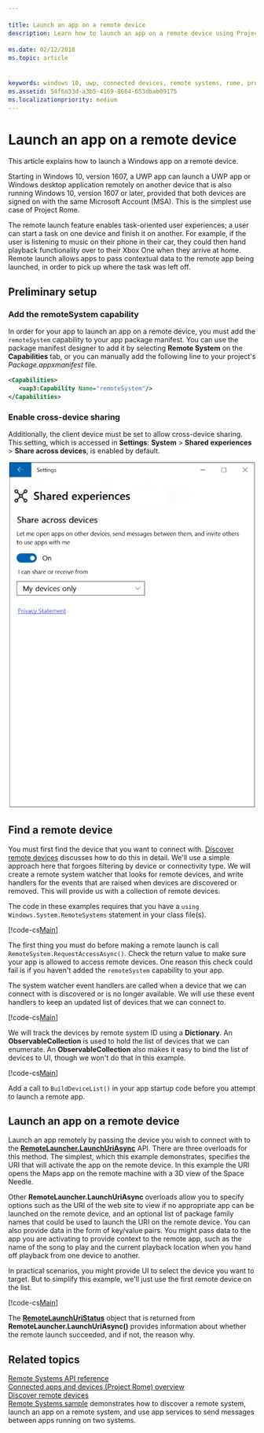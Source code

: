 ```yaml
---

title: Launch an app on a remote device
description: Learn how to launch an app on a remote device using Project Rome.

ms.date: 02/12/2018
ms.topic: article


keywords: windows 10, uwp, connected devices, remote systems, rome, project rome
ms.assetid: 54f6a33d-a3b5-4169-8664-653dbab09175
ms.localizationpriority: medium
---
```


# Launch an app on a remote device

This article explains how to launch a Windows app on a remote device.

Starting in Windows 10, version 1607, a UWP app can launch a UWP app or Windows desktop application remotely on another device that is also running Windows 10, version 1607 or later, provided that both devices are signed on with the same Microsoft Account (MSA). This is the simplest use case of Project Rome.

The remote launch feature enables task-oriented user experiences; a user can start a task on one device and finish it on another. For example, if the user is listening to music on their phone in their car, they could then hand playback functionality over to their Xbox One when they arrive at home. Remote launch allows apps to pass contextual data to the remote app being launched, in order to pick up where the task was left off.

## Preliminary setup

### Add the remoteSystem capability

In order for your app to launch an app on a remote device, you must add the `remoteSystem` capability to your app package manifest. You can use the package manifest designer to add it by selecting **Remote System** on the **Capabilities** tab, or you can manually add the following line to your project's _Package.appxmanifest_ file.

``` xml
<Capabilities>
   <uap3:Capability Name="remoteSystem"/>
</Capabilities>
```

### Enable cross-device sharing

Additionally, the client device must be set to allow cross-device sharing. This setting, which is accessed in **Settings**: **System** > **Shared experiences** > **Share across devices**, is enabled by default. 

![shared experiences settings page](images/shared-experiences-settings.png)

## Find a remote device

You must first find the device that you want to connect with. [Discover remote devices](discover-remote-devices.md) discusses how to do this in detail. We'll use a simple approach here that forgoes filtering by device or connectivity type. We will create a remote system watcher that looks for remote devices, and write handlers for the events that are raised when devices are discovered or removed. This will provide us with a collection of remote devices.

The code in these examples requires that you have a `using Windows.System.RemoteSystems` statement in your class file(s).

[!code-cs[Main](./code/RemoteLaunchScenario/MainPage.xaml.cs#SnippetBuildDeviceList)]

The first thing you must do before making a remote launch is call `RemoteSystem.RequestAccessAsync()`. Check the return value to make sure your app is allowed to access remote devices. One reason this check could fail is if you haven't added the `remoteSystem` capability to your app.

The system watcher event handlers are called when a device that we can connect with is discovered or is no longer available. We will use these event handlers to keep an updated list of devices that we can connect to.

[!code-cs[Main](./code/RemoteLaunchScenario/MainPage.xaml.cs#SnippetEventHandlers)]


We will track the devices by remote system ID using a **Dictionary**. An **ObservableCollection** is used to hold the list of devices that we can enumerate. An **ObservableCollection** also makes it easy to bind the list of devices to UI, though we won't do that in this example.

[!code-cs[Main](./code/RemoteLaunchScenario/MainPage.xaml.cs#SnippetMembers)]

Add a call to `BuildDeviceList()` in your app startup code before you attempt to launch a remote app.

## Launch an app on a remote device

Launch an app remotely by passing the device you wish to connect with to the [**RemoteLauncher.LaunchUriAsync**](https://msdn.microsoft.com/library/windows/apps/windows.system.remotelauncher.launchuriasync.aspx) API. There are three overloads for this method. The simplest, which this example demonstrates, specifies the URI that will activate the app on the remote device. In this example the URI opens the Maps app on the remote machine with a 3D view of the Space Needle.

Other **RemoteLauncher.LaunchUriAsync** overloads allow you to specify options such as the URI of the web site to view if no appropriate app can be launched on the remote device, and an optional list of package family names that could be used to launch the URI on the remote device. You can also provide data in the form of key/value pairs. You might pass data to the app you are activating to provide context to the remote app, such as the name of the song to play and the current playback location when you hand off playback from one device to another.

In practical scenarios, you might provide UI to select the device you want to target. But to simplify this example, we'll just use the first remote device on the list.

[!code-cs[Main](./code/RemoteLaunchScenario/MainPage.xaml.cs#SnippetRemoteUriLaunch)]

The [**RemoteLaunchUriStatus**](https://msdn.microsoft.com/library/windows/apps/windows.system.remotelaunchuristatus.aspx) object that is returned from **RemoteLauncher.LaunchUriAsync()** provides information about whether the remote launch succeeded, and if not, the reason why.

## Related topics

[Remote Systems API reference](https://msdn.microsoft.com/library/windows/apps/Windows.System.RemoteSystems)  
[Connected apps and devices (Project Rome) overview](connected-apps-and-devices.md)  
[Discover remote devices](discover-remote-devices.md)  
[Remote Systems sample](https://github.com/Microsoft/Windows-universal-samples/tree/dev/Samples/RemoteSystems) demonstrates how to discover a remote system, launch an app on a remote system, and use app services to send messages between apps running on two systems.
